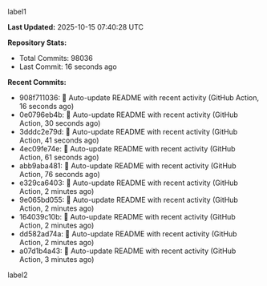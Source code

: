 
label1 
<!-- ACTIVITY_START -->
**Last Updated:** 2025-10-15 07:40:28 UTC

**Repository Stats:**
- Total Commits: 98036
- Last Commit: 16 seconds ago

**Recent Commits:**
- 908f711036: 🤖 Auto-update README with recent activity (GitHub Action, 16 seconds ago)
- 0e0796eb4b: 🤖 Auto-update README with recent activity (GitHub Action, 30 seconds ago)
- 3dddc2e79d: 🤖 Auto-update README with recent activity (GitHub Action, 41 seconds ago)
- 4ec09fe74e: 🤖 Auto-update README with recent activity (GitHub Action, 61 seconds ago)
- abb9aba481: 🤖 Auto-update README with recent activity (GitHub Action, 76 seconds ago)
- e329ca6403: 🤖 Auto-update README with recent activity (GitHub Action, 2 minutes ago)
- 9e065bd055: 🤖 Auto-update README with recent activity (GitHub Action, 2 minutes ago)
- 164039c10b: 🤖 Auto-update README with recent activity (GitHub Action, 2 minutes ago)
- dd582ad74a: 🤖 Auto-update README with recent activity (GitHub Action, 2 minutes ago)
- a07d1b4a43: 🤖 Auto-update README with recent activity (GitHub Action, 3 minutes ago)
<!-- ACTIVITY_END -->

label2
